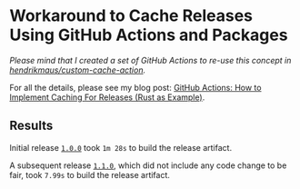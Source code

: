 # Workaround to Cache Releases Using GitHub Actions and Packages

*Please mind that I created a set of GitHub Actions to re-use this concept in [hendrikmaus/custom-cache-action](https://github.com/hendrikmaus/custom-cache-action).*

For all the details, please see my blog post: [GitHub Actions: How to Implement Caching For Releases (Rust as Example)](https://blog.hendrikmaus.dev/github-actions-release-caching/).

## Results

Initial release [`1.0.0`](https://github.com/hendrikmaus/github-actions-release-cache-workaround-rust/actions/runs/1484389352) took `1m 28s` to build the release artifact.

A subsequent release [`1.1.0`](https://github.com/hendrikmaus/github-actions-release-cache-workaround-rust/runs/4273117553), which did not include any code change to be fair, took `7.99s` to build the release artifact.
